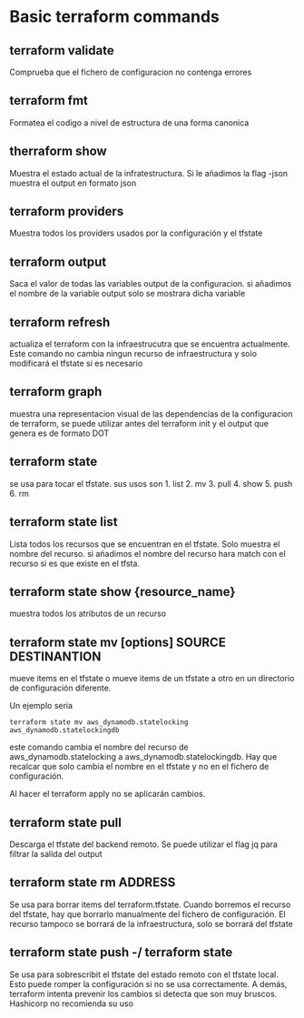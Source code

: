 # Basic terraform commands

## terraform validate
Comprueba que el fichero de configuracion no contenga errores

## terraform fmt
Formatea el codigo a nivel de estructura de una forma canonica

## therraform show
Muestra el estado actual de la infratestructura. Si le añadimos la flag -json muestra el output en formato json

## terraform providers
Muestra todos los providers usados por la configuración y el tfstate

## terraform output
Saca el valor de todas las variables output de la configuracion. si añadimos el nombre de la variable output solo se mostrara dicha variable

## terraform refresh
actualiza el terraform con la infraestrucutra que se encuentra actualmente. Este comando no cambia ningun recurso de infraestructura y solo modificará el tfstate si es necesario

## terraform graph
muestra una representacion visual de las dependencias de la configuracion de terraform, se puede utilizar antes del terraform init y el output que genera es de formato DOT

## terraform state
se usa para tocar el tfstate. sus usos son 
    1. list
    2. mv
    3. pull
    4. show
    5. push
    6. rm

## terraform state list
Lista todos los recursos que se encuentran en el tfstate. Solo muestra el nombre del recurso. si añadimos el nombre del recurso hara match con el recurso si es que existe en el tfsta.

## terraform state show {resource_name}
muestra todos los atributos de un recurso 

## terraform state mv [options] SOURCE DESTINANTION
mueve items en el tfstate o mueve items de un tfstate a otro en un directorio de configuración diferente. 

Un ejemplo seria 
```console
terraform state mv aws_dynamodb.statelocking aws_dynamodb.statelockingdb
```
este comando cambia el nombre del recurso de aws_dynamodb.statelocking a aws_dynamodb.statelockingdb. Hay que recalcar que solo cambia el nombre en el tfstate y no en el fichero de configuración.

Al hacer el terraform apply no se aplicarán cambios.

## terraform state pull
Descarga el tfstate del backend remoto. Se puede utilizar el flag jq para filtrar la salida del output

## terraform state rm ADDRESS 
Se usa para borrar items del terraform.tfstate. Cuando borremos el recurso del tfstate, hay que borrarlo manualmente del fichero de configuración. El recurso tampoco se borrará de la infraestructura, solo se borrará del tfstate

## terraform state push -/ terraform state
Se usa para sobrescribit el tfstate del estado remoto con el tfstate local. Esto puede romper la configuración si no se usa correctamente. A demás, terraform intenta prevenir los cambios si detecta que son muy bruscos. Hashicorp no recomienda su uso 